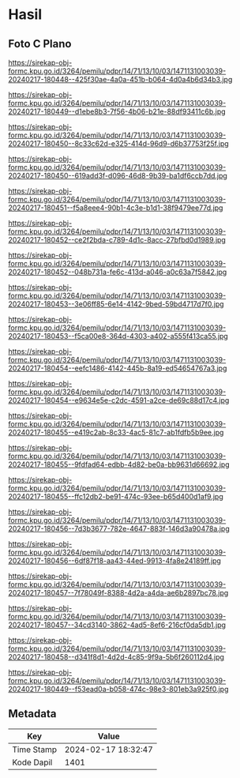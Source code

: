# Hasil

## Foto C Plano

https://sirekap-obj-formc.kpu.go.id/3264/pemilu/pdpr/14/71/13/10/03/1471131003039-20240217-180448--425f30ae-4a0a-451b-b064-4d0a4b6d34b3.jpg

https://sirekap-obj-formc.kpu.go.id/3264/pemilu/pdpr/14/71/13/10/03/1471131003039-20240217-180449--d1ebe8b3-7f56-4b06-b21e-88df93411c6b.jpg

https://sirekap-obj-formc.kpu.go.id/3264/pemilu/pdpr/14/71/13/10/03/1471131003039-20240217-180450--8c33c62d-e325-414d-96d9-d6b37753f25f.jpg

https://sirekap-obj-formc.kpu.go.id/3264/pemilu/pdpr/14/71/13/10/03/1471131003039-20240217-180450--619add3f-d096-46d8-9b39-ba1df6ccb7dd.jpg

https://sirekap-obj-formc.kpu.go.id/3264/pemilu/pdpr/14/71/13/10/03/1471131003039-20240217-180451--f5a8eee4-90b1-4c3e-b1d1-38f9479ee77d.jpg

https://sirekap-obj-formc.kpu.go.id/3264/pemilu/pdpr/14/71/13/10/03/1471131003039-20240217-180452--ce2f2bda-c789-4d1c-8acc-27bfbd0d1989.jpg

https://sirekap-obj-formc.kpu.go.id/3264/pemilu/pdpr/14/71/13/10/03/1471131003039-20240217-180452--048b731a-fe6c-413d-a046-a0c63a7f5842.jpg

https://sirekap-obj-formc.kpu.go.id/3264/pemilu/pdpr/14/71/13/10/03/1471131003039-20240217-180453--3e06ff85-6e14-4142-9bed-59bd4717d7f0.jpg

https://sirekap-obj-formc.kpu.go.id/3264/pemilu/pdpr/14/71/13/10/03/1471131003039-20240217-180453--f5ca00e8-364d-4303-a402-a555f413ca55.jpg

https://sirekap-obj-formc.kpu.go.id/3264/pemilu/pdpr/14/71/13/10/03/1471131003039-20240217-180454--eefc1486-4142-445b-8a19-ed54654767a3.jpg

https://sirekap-obj-formc.kpu.go.id/3264/pemilu/pdpr/14/71/13/10/03/1471131003039-20240217-180454--e9634e5e-c2dc-4591-a2ce-de69c88d17c4.jpg

https://sirekap-obj-formc.kpu.go.id/3264/pemilu/pdpr/14/71/13/10/03/1471131003039-20240217-180455--e419c2ab-8c33-4ac5-81c7-ab1fdfb5b9ee.jpg

https://sirekap-obj-formc.kpu.go.id/3264/pemilu/pdpr/14/71/13/10/03/1471131003039-20240217-180455--9fdfad64-edbb-4d82-be0a-bb9631d66692.jpg

https://sirekap-obj-formc.kpu.go.id/3264/pemilu/pdpr/14/71/13/10/03/1471131003039-20240217-180455--ffc12db2-be91-474c-93ee-b65d400d1af9.jpg

https://sirekap-obj-formc.kpu.go.id/3264/pemilu/pdpr/14/71/13/10/03/1471131003039-20240217-180456--7d3b3677-782e-4647-883f-146d3a90478a.jpg

https://sirekap-obj-formc.kpu.go.id/3264/pemilu/pdpr/14/71/13/10/03/1471131003039-20240217-180456--6df87f18-aa43-44ed-9913-4fa8e24189ff.jpg

https://sirekap-obj-formc.kpu.go.id/3264/pemilu/pdpr/14/71/13/10/03/1471131003039-20240217-180457--7f78049f-8388-4d2a-a4da-ae6b2897bc78.jpg

https://sirekap-obj-formc.kpu.go.id/3264/pemilu/pdpr/14/71/13/10/03/1471131003039-20240217-180457--34cd3140-3862-4ad5-8ef6-216cf0da5db1.jpg

https://sirekap-obj-formc.kpu.go.id/3264/pemilu/pdpr/14/71/13/10/03/1471131003039-20240217-180458--d341f8d1-4d2d-4c85-9f9a-5b6f260112d4.jpg

https://sirekap-obj-formc.kpu.go.id/3264/pemilu/pdpr/14/71/13/10/03/1471131003039-20240217-180449--f53ead0a-b058-474c-98e3-801eb3a925f0.jpg


## Metadata

| Key        | Value               |
| ---------- | ------------------- |
| Time Stamp | 2024-02-17 18:32:47 |
| Kode Dapil | 1401                |



